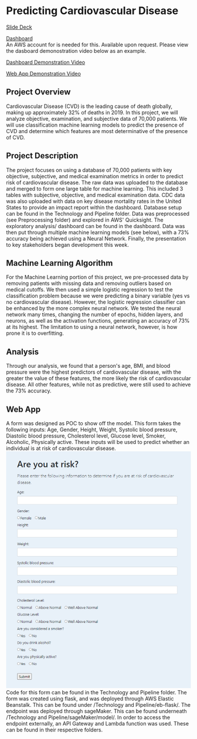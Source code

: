 # Predicting Cardiovascular Disease

[Slide Deck](https://docs.google.com/presentation/d/1kPJgIdu8fuf2Ci5hB6wL9CPa2ewXVI9GY5zz5iTyj_w/edit#slide=id.p)

[Dashboard](https://signin.aws.amazon.com/oauth?response_type=code&client_id=arn%3Aaws%3Aiam%3A%3A015428540659%3Auser%2Fspaceneedle-prod&redirect_uri=https%3A%2F%2Fca-central-1.quicksight.aws.amazon.com%2Fsn%2Fdashboards%2Fbf9360c4-48b7-4e83-a389-e226f7c1da59%3Fstate%3DhashArgs%2523%26isauthcode%3Dtrue&forceMobileLayout=0&forceMobileApp=0)<br> 
An AWS account for is needed for this. Available upon request. Please view the dasboard demonostration video below as an example.

[Dashboard Demonstration Video](https://github.com/christopher-ko-law/predicting-cvd/blob/main/Resources/dashboard-demo.mov)<br>

[Web App Demonstration Video](https://github.com/christopher-ko-law/predicting-cvd/blob/main/Resources/website-demo.mov)<br>

## Project Overview

Cardiovascular Disease (CVD) is the leading cause of death globally, making up approximately 32% of deaths in 2019. In this project, we will analyze objective, examination, and subjective data of 70,000 patients. We will use classification machine learning models to predict the presence of CVD and determine which features are most determinative of the presence of CVD. 


## Project Description
The project focuses on using a database of 70,000 patients with key objective, subjective, and medical examination metrics in order to predict risk of cardiovascular disease. The raw data was uploaded to the database and merged to form one large table for machine learning. This included 3 tables with subjective, objective, and medical examination data. CDC data was also uploaded with data on key disease mortality rates in the United States to provide an impact report within the dashboard. Database setup can be found in the Technology and Pipeline folder. Data was preprocessed (see Preprocessing folder) and explored in AWS' Quicksight. The exploratory analysis/ dashboard can be found in the dashboard. Data was then put through multiple machine learning models (see below), with a 73% accuracy being achieved using a Neural Network. Finally, the presentation to key stakeholders began development this week. 

## Machine Learning Algorithm

For the Machine Learning portion of this project, we pre-processed data by removing patients with missing data and removing outliers based on medical cutoffs. We then used a simple logistic regression to test the classification problem because we were predicting a binary variable (yes vs no cardiovascular disease). However, the logistic regression classifier can be enhanced by the more complex neural network. We tested the neural network many times, changing the number of epochs, hidden layers, and neurons, as well as the activation functions, generating an accuracy of 73% at its highest. The limitation to using a neural network, however, is how prone it is to overfitting. 

## Analysis

Through our analysis, we found that a person's age, BMI, and blood pressure were the highest predictors of cardiovascular disease, with the greater the value of these features, the more likely the risk of cardiovascular disease. All other features, while not as predictive, were still used to achieve the 73% accuracy. 

## Web App

A form was designed as POC to show off the model. This form takes the following inputs: Age, Gender, Height, Weight, Systolic blood pressure, Diastolic blood pressure, Cholesterol level, Glucose level, Smoker, Alcoholic, Physically active. These inputs will be used to predict whether an individual is at risk of cardiovascular disease. <br>
![Web Form](/Resources/Presentation%20Files/webapp.PNG)<br>
Code for this form can be found in the Technology and Pipeline folder. 
The form was created using flask, and was deployed through AWS Elastic Beanstalk. This can be found under /Technology and Pipeline/eb-flask/.
The endpoint was deployed through sageMaker. This can be found underneath /Technology and Pipeline/sageMaker/model/. In order to access the endpoint externally, an API Gateway and Lambda function was used. These can be found in their respective folders.
